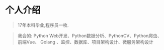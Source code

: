 # 个人介绍

> 17年本科毕业,程序员一枚.

> 我会的: Python Web开发、Python数据分析、PythonCV、Python爬虫、前端Vue、 Golang 、监控、数据库、项目架构设计、微服务架构设计

>